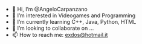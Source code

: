 - 👋 Hi, I’m @AngeloCarpanzano
- 👀 I’m interested in Videogames and Programming
- 🌱 I’m currently learning C++, Java, Python, HTML
- 💞️ I’m looking to collaborate on ...
- 📫 How to reach me: exdos@hotmail.it

<!---
AngeloCarpanzano/AngeloCarpanzano is a ✨ special ✨ repository because its `README.md` (this file) appears on your GitHub profile.
You can click the Preview link to take a look at your changes.
--->
